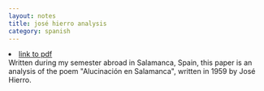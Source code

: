 ```yaml
---
layout: notes
title: josé hierro analysis
category: spanish
---
```

<li><a href="{{ site.url }}/assets/hierroanalysis_fisher.pdf">link to pdf</a></li>
Written during my semester abroad in Salamanca, Spain, 
this paper is an analysis of the poem "Alucinación en Salamanca", written in 1959 by José Hierro.